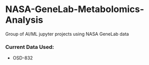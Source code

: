 # NASA-GeneLab-Metabolomics-Analysis
Group of AI/ML jupyter projects using NASA GeneLab data
### Current Data Used:
- OSD-832
